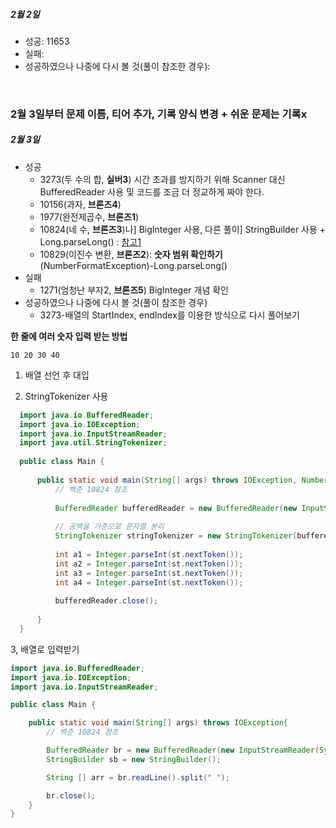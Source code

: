 ##### 2월 2일
* 성공: 11653
* 실패: 
* 성공하였으나 나중에 다시 볼 것(풀이 참조한 경우): 
<br>



### 2월 3일부터 문제 이름, 티어 추가, 기록 양식 변경 + 쉬운 문제는 기록x

##### 2월 3일
* 성공
  * 3273(두 수의 합, **실버3**) 시간 초과를 방지하기 위해 Scanner 대신 BufferedReader 사용 및 코드를 조금 더 정교하게 짜야 한다. 
  * 10156(과자, **브론즈4**)
  * 1977(완전제곱수, **브론즈1**)
  * 10824(네 수,  **브론즈3**)나] BigInteger 사용, 다른 풀이] StringBuilder 사용 + Long.parseLong() : [참고1](https://bellossimo.tistory.com/35)
  * 10829(이진수 변환, **브론즈2**): **숫자 범위 확인하기**(NumberFormatException)-Long.parseLong()
* 실패
  * 1271(엄청난 부자2, **브론즈5**)  BigInteger 개념 확인
* 성공하였으나 나중에 다시 볼 것(풀이 참조한 경우)
  * 3273-배열의 StartIndex, endIndex를 이용한 방식으로 다시 풀어보기



**한 줄에 여러 숫자 입력 받는 방법**

```
10 20 30 40 
```


1. 배열 선언 후 대입

2. StringTokenizer 사용

 ```java
   import java.io.BufferedReader;
   import java.io.IOException;
   import java.io.InputStreamReader;
   import java.util.StringTokenizer;
   
   public class Main {
   
       public static void main(String[] args) throws IOException, NumberFormatException {
           // 백준 10824 참조
           
           BufferedReader bufferedReader = new BufferedReader(new InputStreamReader(System.in));
           
           // 공백을 기준으로 문자열 분리
           StringTokenizer stringTokenizer = new StringTokenizer(bufferedReader.readLine(), " ");
   
           int a1 = Integer.parseInt(st.nextToken());
           int a2 = Integer.parseInt(st.nextToken());
           int a3 = Integer.parseInt(st.nextToken());
           int a4 = Integer.parseInt(st.nextToken());
   
           bufferedReader.close();
   
       }
   }
 ```
  3, 배열로 입력받기

```java
import java.io.BufferedReader;
import java.io.IOException;
import java.io.InputStreamReader;

public class Main {

    public static void main(String[] args) throws IOException{
        // 백준 10824 참조

        BufferedReader br = new BufferedReader(new InputStreamReader(System.in));
        StringBuilder sb = new StringBuilder();

        String [] arr = br.readLine().split(" ");

        br.close();
    }
}
```



